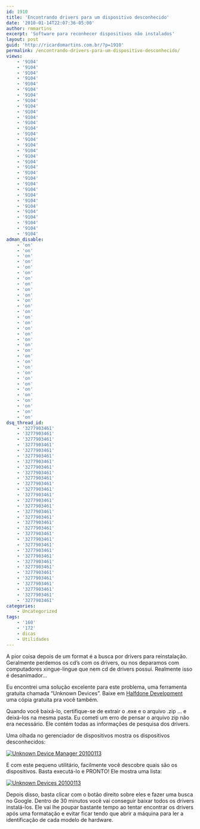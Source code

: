 ```yaml
---
id: 1910
title: 'Encontrando drivers para um dispositivo desconhecido'
date: '2010-01-14T22:07:36-05:00'
author: rmmartins
excerpt: 'Software para reconhecer dispositivos não instalados'
layout: post
guid: 'http://ricardomartins.com.br/?p=1910'
permalink: /encontrando-drivers-para-um-dispositivo-desconhecido/
views:
    - '9104'
    - '9104'
    - '9104'
    - '9104'
    - '9104'
    - '9104'
    - '9104'
    - '9104'
    - '9104'
    - '9104'
    - '9104'
    - '9104'
    - '9104'
    - '9104'
    - '9104'
    - '9104'
    - '9104'
    - '9104'
    - '9104'
    - '9104'
    - '9104'
    - '9104'
    - '9104'
    - '9104'
    - '9104'
    - '9104'
    - '9104'
    - '9104'
    - '9104'
    - '9104'
    - '9104'
    - '9104'
adman_disable:
    - 'on'
    - 'on'
    - 'on'
    - 'on'
    - 'on'
    - 'on'
    - 'on'
    - 'on'
    - 'on'
    - 'on'
    - 'on'
    - 'on'
    - 'on'
    - 'on'
    - 'on'
    - 'on'
    - 'on'
    - 'on'
    - 'on'
    - 'on'
    - 'on'
    - 'on'
    - 'on'
    - 'on'
    - 'on'
    - 'on'
    - 'on'
    - 'on'
    - 'on'
    - 'on'
    - 'on'
    - 'on'
dsq_thread_id:
    - '3277903461'
    - '3277903461'
    - '3277903461'
    - '3277903461'
    - '3277903461'
    - '3277903461'
    - '3277903461'
    - '3277903461'
    - '3277903461'
    - '3277903461'
    - '3277903461'
    - '3277903461'
    - '3277903461'
    - '3277903461'
    - '3277903461'
    - '3277903461'
    - '3277903461'
    - '3277903461'
    - '3277903461'
    - '3277903461'
    - '3277903461'
    - '3277903461'
    - '3277903461'
    - '3277903461'
    - '3277903461'
    - '3277903461'
    - '3277903461'
    - '3277903461'
    - '3277903461'
    - '3277903461'
    - '3277903461'
    - '3277903461'
categories:
    - Uncategorized
tags:
    - '160'
    - '172'
    - dicas
    - Utilidades
---
```


A pior coisa depois de um format é a busca por drivers para reinstalação. Geralmente perdemos os cd’s com os drivers, ou nos deparamos com computadores xingue-lingue que nem cd de drivers possui. Realmente isso é desanimador…

Eu encontrei uma solução excelente para este problema, uma ferramenta gratuita chamada “Unknown Devices”. Baixe em [Halfdone Development](http://www.halfdone.com/Development/UnknownDevices/) uma cópia gratuita pra você também.

Quando você baixá-lo, certifique-se de extrair o .exe e o arquivo .zip … e deixá-los na mesma pasta. Eu cometi um erro de pensar o arquivo zip não era necessário. Ele contém todas as informações de pesquisa dos drivers.

Uma olhada no gerenciador de dispositivos mostra os dispositivos desconhecidos:

[![](http://www.ricardomartins.com.br/wp-content/uploads/2010/01/Unknown-Device-Manager-20100113.jpg "Unknown Device Manager 20100113")](http://www.ricardomartins.com.br/wp-content/uploads/2010/01/Unknown-Device-Manager-20100113.jpg)

E com este pequeno utilitário, facilmente você descobre quais são os dispositivos. Basta executá-lo e PRONTO! Ele mostra uma lista:

[![](http://www.ricardomartins.com.br/wp-content/uploads/2010/01/Unknown-Devices-20100113.jpg "Unknown Devices 20100113")](http://www.ricardomartins.com.br/wp-content/uploads/2010/01/Unknown-Devices-20100113.jpg)

Depois disso, basta clicar com o botão direito sobre eles e fazer uma busca no Google. Dentro de 30 minutos você vai conseguir baixar todos os drivers instalá-los. Ele vai lhe poupar bastante tempo ao tentar encontrar os drivers após uma formatação e evitar ficar tendo que abrir a máquina para ler a identificação de cada modelo de hardware.